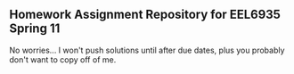 ## Homework Assignment Repository for EEL6935 Spring 11

No worries... I won't push solutions until after due dates, plus you probably
don't want to copy off of me.
